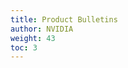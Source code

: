 ```yaml
---
title: Product Bulletins
author: NVIDIA
weight: 43
toc: 3
---
```

<!--
Subscribe to the NVIDIA {{<exlink url="https://lists.cumulusnetworks.com/listinfo/cumulus-product-bulletin" text="product bulletin mailing list">}} to learn about these announcements as soon as NVIDIA makes them.
-->